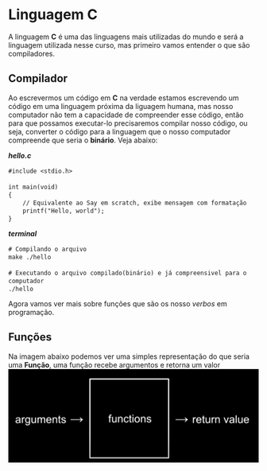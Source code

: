 # Linguagem C

A linguagem **C** é uma das linguagens mais utilizadas do mundo e será a linguagem utilizada nesse curso, mas primeiro vamos entender o que são compiladores.

## Compilador

Ao escrevermos um código em **C** na verdade estamos escrevendo um código em uma linguagem próxima da liguagem humana, mas nosso computador não tem a capacidade de compreender esse código, então para que possamos executar-lo precisaremos compilar nosso código, ou seja, converter o código para a linguagem que o nosso computador compreende que seria o **binário**.
Veja abaixo:

***hello.c***

    #include <stdio.h>

    int main(void)
    {
        // Equivalente ao Say em scratch, exibe mensagem com formatação
        printf("Hello, world");
    }

***terminal***

    # Compilando o arquivo
    make ./hello

    # Executando o arquivo compilado(binário) e já compreensivel para o computador
    ./hello

Agora vamos ver mais sobre funções que são os nosso *verbos* em programação.

## Funções

Na imagem abaixo podemos ver uma simples representação do que seria uma **Função**, uma função recebe argumentos e retorna um valor
![alt text](image.png)
